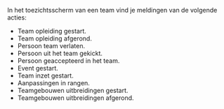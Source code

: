 In het toezichtsscherm van een team vind je meldingen van de volgende acties:
- Team opleiding gestart.
- Team opleiding afgerond.
- Persoon team verlaten.
- Persoon uit het team gekickt.
- Persoon geaccepteerd in het team.
- Event gestart.
- Team inzet gestart.
- Aanpassingen in rangen.
- Teamgebouwen uitbreidingen gestart.
- Teamgebouwen uitbreidingen afgerond.